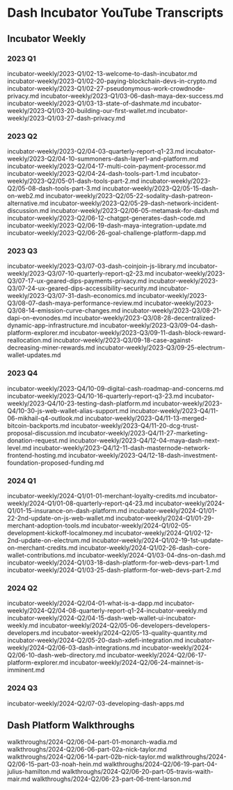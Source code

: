 # Dash Incubator YouTube Transcripts

## Incubator Weekly

### 2023 Q1

incubator-weekly/2023-Q1/02-13-welcome-to-dash-incubator.md
incubator-weekly/2023-Q1/02-20-paying-blockchain-devs-in-crypto.md
incubator-weekly/2023-Q1/02-27-pseudonymous-work-crowdnode-privacy.md
incubator-weekly/2023-Q1/03-06-dash-maya-dex-success.md
incubator-weekly/2023-Q1/03-13-state-of-dashmate.md
incubator-weekly/2023-Q1/03-20-building-our-first-wallet.md
incubator-weekly/2023-Q1/03-27-dash-privacy.md

### 2023 Q2

incubator-weekly/2023-Q2/04-03-quarterly-report-q1-23.md
incubator-weekly/2023-Q2/04-10-summoners-dash-layer1-and-platform.md
incubator-weekly/2023-Q2/04-17-multi-coin-payment-processor.md
incubator-weekly/2023-Q2/04-24-dash-tools-part-1.md
incubator-weekly/2023-Q2/05-01-dash-tools-part-2.md
incubator-weekly/2023-Q2/05-08-dash-tools-part-3.md
incubator-weekly/2023-Q2/05-15-dash-on-web2.md
incubator-weekly/2023-Q2/05-22-sodality-dash-patreon-alternative.md
incubator-weekly/2023-Q2/05-29-dash-network-incident-discussion.md
incubator-weekly/2023-Q2/06-05-metamask-for-dash.md
incubator-weekly/2023-Q2/06-12-chatgpt-generates-dash-code.md
incubator-weekly/2023-Q2/06-19-dash-maya-integration-update.md
incubator-weekly/2023-Q2/06-26-goal-challenge-platform-dapp.md

### 2023 Q3

incubator-weekly/2023-Q3/07-03-dash-coinjoin-js-library.md
incubator-weekly/2023-Q3/07-10-quarterly-report-q2-23.md
incubator-weekly/2023-Q3/07-17-ux-geared-dips-payments-privacy.md
incubator-weekly/2023-Q3/07-24-ux-geared-dips-accessibility-security.md
incubator-weekly/2023-Q3/07-31-dash-economics.md
incubator-weekly/2023-Q3/08-07-dash-maya-performance-review.md
incubator-weekly/2023-Q3/08-14-emission-curve-changes.md
incubator-weekly/2023-Q3/08-21-dapi-on-evonodes.md
incubator-weekly/2023-Q3/08-28-decentralized-dynamic-app-infrastructure.md
incubator-weekly/2023-Q3/09-04-dash-platform-explorer.md
incubator-weekly/2023-Q3/09-11-dash-block-reward-reallocation.md
incubator-weekly/2023-Q3/09-18-case-against-decreasing-miner-rewards.md
incubator-weekly/2023-Q3/09-25-electrum-wallet-updates.md

### 2023 Q4

incubator-weekly/2023-Q4/10-09-digital-cash-roadmap-and-concerns.md
incubator-weekly/2023-Q4/10-16-quarterly-report-q3-23.md
incubator-weekly/2023-Q4/10-23-testing-dash-platform.md
incubator-weekly/2023-Q4/10-30-js-web-wallet-alias-support.md
incubator-weekly/2023-Q4/11-06-mikhail-q4-outlook.md
incubator-weekly/2023-Q4/11-13-merged-bitcoin-backports.md
incubator-weekly/2023-Q4/11-20-dcg-trust-proposal-discussion.md
incubator-weekly/2023-Q4/11-27-marketing-donation-request.md
incubator-weekly/2023-Q4/12-04-maya-dash-next-level.md
incubator-weekly/2023-Q4/12-11-dash-masternode-network-frontend-hosting.md
incubator-weekly/2023-Q4/12-18-dash-investment-foundation-proposed-funding.md

### 2024 Q1

incubator-weekly/2024-Q1/01-01-merchant-loyalty-credits.md
incubator-weekly/2024-Q1/01-08-quarterly-report-q4-23.md
incubator-weekly/2024-Q1/01-15-insurance-on-dash-platform.md
incubator-weekly/2024-Q1/01-22-2nd-update-on-js-web-wallet.md
incubator-weekly/2024-Q1/01-29-merchant-adoption-tools.md
incubator-weekly/2024-Q1/02-05-development-kickoff-localmoney.md
incubator-weekly/2024-Q1/02-12-2nd-update-on-electrum.md
incubator-weekly/2024-Q1/02-19-1st-update-on-merchant-credits.md
incubator-weekly/2024-Q1/02-26-dash-core-wallet-contributions.md
incubator-weekly/2024-Q1/03-04-dns-on-dash.md
incubator-weekly/2024-Q1/03-18-dash-platform-for-web-devs-part-1.md
incubator-weekly/2024-Q1/03-25-dash-platform-for-web-devs-part-2.md

### 2024 Q2

incubator-weekly/2024-Q2/04-01-what-is-a-dapp.md
incubator-weekly/2024-Q2/04-08-quarterly-report-q1-24-incubator-weekly.md
incubator-weekly/2024-Q2/04-15-dash-web-wallet-ui-incubator-weekly.md
incubator-weekly/2024-Q2/05-06-developers-developers-developers.md
incubator-weekly/2024-Q2/05-13-quality-quantity.md
incubator-weekly/2024-Q2/05-20-dash-xdefi-integration.md
incubator-weekly/2024-Q2/06-03-dash-integrations.md
incubator-weekly/2024-Q2/06-10-dash-web-directory.md
incubator-weekly/2024-Q2/06-17-platform-explorer.md
incubator-weekly/2024-Q2/06-24-mainnet-is-imminent.md

### 2024 Q3

incubator-weekly/2024-Q2/07-03-developing-dash-apps.md

## Dash Platform Walkthroughs

walkthroughs/2024-Q2/06-04-part-01-monarch-wadia.md
walkthroughs/2024-Q2/06-06-part-02a-nick-taylor.md
walkthroughs/2024-Q2/06-14-part-02b-nick-taylor.md
walkthroughs/2024-Q2/06-15-part-03-noah-hein.md
walkthroughs/2024-Q2/06-19-part-04-julius-hamilton.md
walkthroughs/2024-Q2/06-20-part-05-travis-waith-mair.md
walkthroughs/2024-Q2/06-23-part-06-trent-larson.md